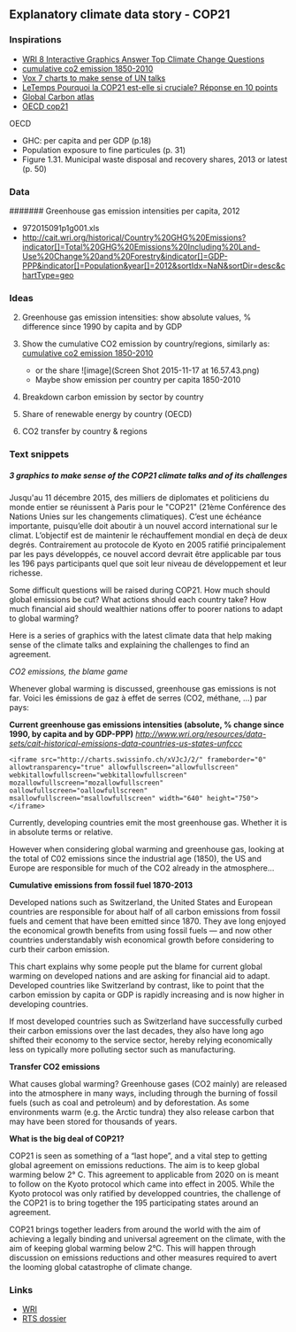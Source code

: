 ## Explanatory climate data story - COP21

### Inspirations

* [WRI 8 Interactive Graphics Answer Top Climate Change Questions](http://www.wri.org/blog/2015/09/8-interactive-graphics-answer-top-climate-change-questions)
* [cumulative co2 emission 1850-2010](http://www.c2es.org/docUploads/cumulative-emissions-data.png)
* [Vox 7 charts to make sense of UN talks](http://www.vox.com/2014/12/1/7314727/un-climate-talks-lima)
* [LeTemps Pourquoi la COP21 est-elle si cruciale? Réponse en 10 points](http://www.letemps.ch/sciences/2015/11/10/cop21-cruciale-reponse-10-points)
* [Global Carbon atlas](http://www.globalcarbonatlas.org/?q=en/emissions)
* [OECD cop21](http://www.oecd.org/statistics/cop21-climate-change-in-figures.htm)








OECD 
- GHC: per capita and per GDP (p.18)
- Population exposure to fine particules (p. 31)
- Figure 1.31. Municipal waste disposal and recovery shares, 2013 or latest (p. 50)





### Data


####### Greenhouse gas emission intensities per capita, 2012

* 972015091p1g001.xls
* http://cait.wri.org/historical/Country%20GHG%20Emissions?indicator[]=Total%20GHG%20Emissions%20Including%20Land-Use%20Change%20and%20Forestry&indicator[]=GDP-PPP&indicator[]=Population&year[]=2012&sortIdx=NaN&sortDir=desc&chartType=geo




### Ideas

2. Greenhouse gas emission intensities: show absolute values, % difference since 1990 by capita and by GDP
1. Show the cumulative CO2 emission by country/regions, similarly as: [cumulative co2 emission 1850-2010](http://www.c2es.org/docUploads/cumulative-emissions-data.png)
	* or the share ![image](Screen Shot 2015-11-17 at 16.57.43.png)
    * Maybe show emission per country per capita 1850-2010  
3. Breakdown carbon emission by sector by country
4. Share of renewable energy by country (OECD)

3. CO2 transfer by country & regions



### Text snippets

##### 3 graphics to make sense of the COP21 climate talks and of its challenges

Jusqu'au 11 décembre 2015, des milliers de diplomates et politiciens du monde entier se réunissent à Paris pour le "COP21" (21ème Conférence des Nations Unies sur les changements climatiques). C’est une échéance importante, puisqu’elle doit aboutir à un nouvel accord international sur le climat. L’objectif est de maintenir le réchauffement mondial en deçà de deux degrés. Contrairement au protocole de Kyoto en 2005 ratifié principalement par les pays développés, ce nouvel accord devrait être applicable par tous les 196 pays participants quel que soit leur niveau de développement et leur richesse. 

Some difficult questions will be raised during COP21. How much should global emissions be cut? What actions should each country take? How much financial aid should wealthier nations offer to poorer nations to adapt to global warming?

Here is a series of graphics with the latest climate data that help making sense of the climate talks and explaining the challenges to find an agreement.

*CO2 emissions, the blame game*

Whenever global warming is discussed, greenhouse gas emissions is not far. Voici les émissions de gaz à effet de serres (CO2, méthane, ...) par pays:


**Current greenhouse gas emissions intensities (absolute, % change since 1990, by capita and by GDP-PPP)**
*http://www.wri.org/resources/data-sets/cait-historical-emissions-data-countries-us-states-unfccc*

`<iframe src="http://charts.swissinfo.ch/xVJcJ/2/" frameborder="0" allowtransparency="true" allowfullscreen="allowfullscreen" webkitallowfullscreen="webkitallowfullscreen" mozallowfullscreen="mozallowfullscreen" oallowfullscreen="oallowfullscreen" msallowfullscreen="msallowfullscreen" width="640" height="750"></iframe>`




Currently, developing countries emit the most greenhouse gas. Whether it is in absolute terms or relative. 

However when considering global warming and greenhouse gas, looking at the total of C02 emissions since the industrial age (1850), the US and Europe are responsible for much of the CO2 already in the atmosphere...

**Cumulative emissions from fossil fuel 1870-2013**

Developed nations such as Switzerland, the United States and European countries are responsible for about half of all carbon emissions from fossil fuels and cement that have been emitted since 1870. They ave long enjoyed the economical growth benefits from using fossil fuels — and now other countries understandably wish economical growth before considering to curb their carbon emission. 


This chart explains why some people put the blame for current global warming on developed nations and are asking for financial aid to adapt. Developed countries like Switzerland by contrast, like to point that the carbon emission by capita or GDP is rapidly increasing and is now higher in developing countries. 

If most developed countries such as Switzerland have successfully curbed their carbon emissions over the last decades, they also have long ago shifted their economy to the service sector, hereby relying economically less on typically more polluting sector such as manufacturing.


**Transfer CO2 emissions**


What causes global warming? Greenhouse gases (CO2 mainly) are released into the atmosphere in many ways, including through the burning of fossil fuels (such as coal and petroleum) and by deforestation. As some environments warm (e.g. the Arctic tundra) they also release carbon that may have been stored for thousands of years.






**What is the big deal of COP21?**

COP21 is seen as something of a “last hope”, and a vital step to getting global agreement on emissions reductions. The aim is to keep global warming below 2° C. This agreement to applicable from 2020 on is meant to follow on the Kyoto protocol which came into effect in 2005. While the Kyoto protocol was only ratified by developped countries, the challenge of the COP21 is to bring together the 195 participating states around an agreement. 


COP21 brings together leaders from around the world with the aim of achieving a legally binding and universal agreement on the climate, with the aim of keeping global warming below 2°C. This will happen through discussion on emissions reductions and other measures required to avert the looming global catastrophe of climate change.


### Links
* [WRI](http://www.wri.org/our-work/project/cait-climate-data-explorer)
* [RTS dossier](http://www.rts.ch/dossiers/2015/climat/monde/)


